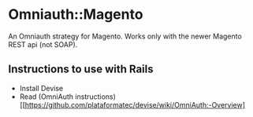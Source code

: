 # Omniauth::Magento

An Omniauth strategy for Magento. Works only with the newer Magento REST api (not SOAP).

## Instructions to use with Rails

* Install Devise
* Read (OmniAuth instructions)[[https://github.com/plataformatec/devise/wiki/OmniAuth:-Overview]
